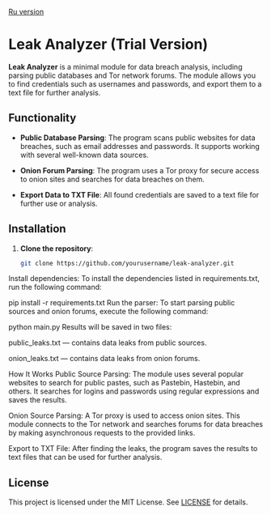 
[Ru version](README.md)
      


# Leak Analyzer (Trial Version)

**Leak Analyzer** is a minimal module for data breach analysis, including parsing public databases and Tor network forums. The module allows you to find credentials such as usernames and passwords, and export them to a text file for further analysis.

## Functionality

- **Public Database Parsing**: The program scans public websites for data breaches, such as email addresses and passwords. It supports working with several well-known data sources.

- **Onion Forum Parsing**: The program uses a Tor proxy for secure access to onion sites and searches for data breaches on them.

- **Export Data to TXT File**: All found credentials are saved to a text file for further use or analysis.

## Installation

1. **Clone the repository**:
   ```bash
   git clone https://github.com/yourusername/leak-analyzer.git
Install dependencies:
To install the dependencies listed in requirements.txt, run the following command:


pip install -r requirements.txt
Run the parser:
To start parsing public sources and onion forums, execute the following command:


python main.py
Results will be saved in two files:

public_leaks.txt — contains data leaks from public sources.

onion_leaks.txt — contains data leaks from onion forums.

How It Works
Public Source Parsing: The module uses several popular websites to search for public pastes, such as Pastebin, Hastebin, and others. It searches for logins and passwords using regular expressions and saves the results.

Onion Source Parsing: A Tor proxy is used to access onion sites. This module connects to the Tor network and searches forums for data breaches by making asynchronous requests to the provided links.

Export to TXT File: After finding the leaks, the program saves the results to text files that can be used for further analysis.
## License

This project is licensed under the MIT License. See [LICENSE](LICENSE) for details.

